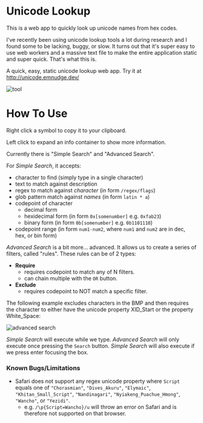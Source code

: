 # Unicode Lookup

This is a web app to quickly look up unicode names from hex codes.

I've recently been using unicode lookup tools a lot during research and I found some to be lacking, buggy, or slow.
It turns out that it's super easy to use web workers and a massive text file to make the entire application static and super quick.
That's what this is.

A quick, easy, static unicode lookup web app.
Try it at http://unicode.emnudge.dev/


![tool](https://user-images.githubusercontent.com/24513691/106977481-6f625480-6728-11eb-8e91-28fec4050f0a.jpg)

# How To Use
Right click a symbol to copy it to your clipboard.

Left click to expand an info container to show more information.

Currently there is "Simple Search" and "Advanced Search".

For *Simple Search*, it accepts:
- character to find (simply type in a single character)
- text to match against description
- regex to match against *character* (in form `/regex/flags`)
- glob pattern match against *names* (in form `latin * a`)
- codepoint of character
  - decimal form
  - hexidecimal form (in form `0x[somenumber]` e.g. `0xfab23`)
  - binary form (in form `0b[somenumber]` e.g. `0b1101110`)
- codepoint range (in form `num1-num2`, where `num1` and `num2` are in dec, hex, or bin form)

*Advanced Search* is a bit more... advanced.
It allows us to create a series of filters, called "rules". These rules can be of 2 types:

- **Require**
  - requires codepoint to match any of N filters.
  - can chain multiple with the `OR` button.
- **Exclude**
  - requires codepoint to NOT match a specific filter.

The following example excludes characters in the BMP and then requires the character to either have the unicode property XID_Start or the property White_Space:

![advanced search](https://user-images.githubusercontent.com/24513691/106977581-9d479900-6728-11eb-8e76-b152552ea71d.jpg)

*Simple Search* will execute while we type. *Advanced Search* will only execute once pressing the `Search` button. 
*Simple Search* will also execute if we press enter focusing the box.

### Known Bugs/Limitations
- Safari does not support any regex unicode property where `Script` equals one of `"Chorasmian"`, `"Dives_Akuru"`, `"Elymaic"`, `"Khitan_Small_Script"`, `"Nandinagari"`, `"Nyiakeng_Puachue_Hmong"`, `"Wancho"`, or `"Yezidi"`.
  - e.g. `/\p{Script=Wancho}/u` will throw an error on Safari and is therefore not supported on that browser.
